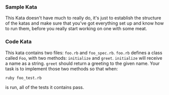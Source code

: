 ### Sample Kata

This Kata doesn't have much to really do, it's just to establish the structure of the katas and make sure that you've got everything set up and know how to run them, before you really start working on one with some meat.

### Code Kata

This kata contains two files: `foo.rb` and `foo_spec.rb`.  `foo.rb` defines a class called `Foo`, with two methods: `initialize` and `greet`.  `initialize` will receive a name as a string.  `greet` should return a greeting to the given name.  Your task is to implement those two methods so that when:

    ruby foo_test.rb

is run, all of the tests it contains pass.